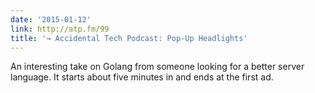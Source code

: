 ```yaml
---
date: '2015-01-12'
link: http://atp.fm/99
title: '→ Accidental Tech Podcast: Pop-Up Headlights'
---
```


An interesting take on Golang from someone looking for a better server language. It starts about five minutes in and ends at the first ad.
